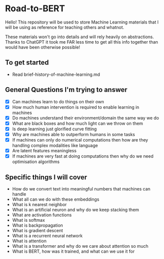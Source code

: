 # Road-to-BERT

Hello! This repository will be used to store Machine Learning materials that I will be using as reference for teaching others and whatnot.

These materials won't go into details and will rely heavily on abstractions. Thanks to ChatGPT it took me FAR less time to get all this info together than would have been otherwise possible!

## To get started

* Read brief-history-of-machine-learning.md

## General Questions I'm trying to answer

- [x] Can machines learn to do things on their own
- [x] How much human intervention is required to enable learning in machines
- [x] Do machines understand their environment/domain the same way we do
- [x] What are black boxes and how much light can we throw on them
- [x] Is deep learning just glorified curve fitting
- [x] Why are machines able to outperform humans in some tasks
- [x] If machines can only do numerical computations then how are they handling complex modalities like language
- [x] Are latent features meaningless
- [x] If machines are very fast at doing computations then why do we need optimisation algorithms

## Specific things I will cover

* How do we convert text into meaningful numbers that machines can handle
* What all can we do with these embeddings
* What is k nearest neighbor
* What is an artificial neuron and why do we keep stacking them
* What are activation functions
* What is softmax
* What is backpropagation
* What is gradient descent
* What is a recurrent neural network
* What is attention
* What is a transformer and why do we care about attention so much
* What is BERT, how was it trained, and what can we use it for
